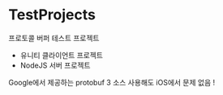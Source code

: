 # TestProjects
프로토콜 버퍼 테스트 프로젝트
- 유니티 클라이언트 프로젝트 
- NodeJS 서버 프로젝트

 Google에서 제공하는 protobuf 3 소스 사용해도 iOS에서 문제 없음 !
 
